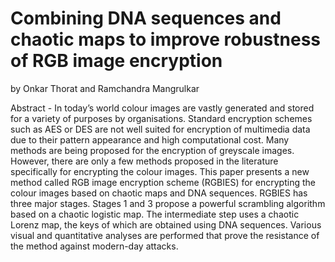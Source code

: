 # Combining DNA sequences and chaotic maps to improve robustness of RGB image encryption

by Onkar Thorat and Ramchandra Mangrulkar

Abstract - In today’s world colour images are vastly generated and stored for a variety of purposes by organisations. Standard encryption schemes such as AES or DES are not well suited for encryption of multimedia data due to their pattern appearance and high computational cost. Many methods are being proposed for the encryption of greyscale images. However, there are only a few methods proposed in the literature specifically for encrypting the colour images. This paper presents a new method called RGB image encryption scheme (RGBIES) for encrypting the colour images based on chaotic maps and DNA sequences. RGBIES has three major stages. Stages 1 and 3 propose a powerful scrambling algorithm based on a chaotic logistic map. The intermediate step uses a chaotic Lorenz map, the keys of which are obtained using DNA sequences. Various visual and quantitative analyses are performed that prove the resistance of the method against modern-day attacks.

